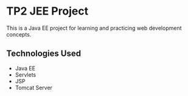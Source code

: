 # TP2 JEE Project

This is a Java EE project for learning and practicing web development concepts.

## Technologies Used
- Java EE
- Servlets
- JSP
- Tomcat Server



